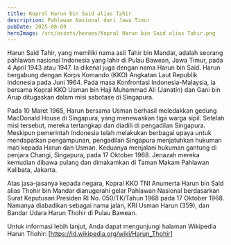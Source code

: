 ```yaml
---
title: Kopral Harun bin Said alias Tahir
description: Pahlawan Nasional dari Jawa Timur
pubDate: 2025-08-09
heroImage: /src/assets/heroes/Kopral Harun bin Said alias Tahir.png
---
```

Harun Said Tahir, yang memiliki nama asli Tahir bin Mandar, adalah seorang pahlawan nasional Indonesia yang lahir di Pulau Bawean, Jawa Timur, pada 4 April 1943 atau 1947. Ia dikenal juga dengan nama Harun bin Said. Harun bergabung dengan Korps Komando (KKO) Angkatan Laut Republik Indonesia pada Juni 1964. Pada masa Konfrontasi Indonesia-Malaysia, ia bersama Kopral KKO Usman bin Haji Muhammad Ali (Janatin) dan Gani bin Arup ditugaskan dalam misi sabotase di Singapura.

Pada 10 Maret 1965, Harun bersama Usman berhasil meledakkan gedung MacDonald House di Singapura, yang menewaskan tiga warga sipil. Setelah misi tersebut, mereka tertangkap dan diadili di pengadilan Singapura. Meskipun pemerintah Indonesia telah melakukan berbagai upaya untuk mendapatkan pengampunan, pengadilan Singapura menjatuhkan hukuman mati kepada Harun dan Usman. Keduanya menjalani hukuman gantung di penjara Changi, Singapura, pada 17 Oktober 1968. Jenazah mereka kemudian dibawa pulang dan dimakamkan di Taman Makam Pahlawan Kalibata, Jakarta.

Atas jasa-jasanya kepada negara, Kopral KKO TNI Anumerta Harun bin Said alias Thohir bin Mandar dianugerahi gelar Pahlawan Nasional berdasarkan Surat Keputusan Presiden RI No. 050/TK/Tahun 1968 pada 17 Oktober 1968. Namanya diabadikan sebagai nama jalan, KRI Usman Harun (359), dan Bandar Udara Harun Thohir di Pulau Bawean.

Untuk informasi lebih lanjut, Anda dapat mengunjungi halaman Wikipedia Harun Thohir: [https://id.wikipedia.org/wiki/Harun_Thohir]
